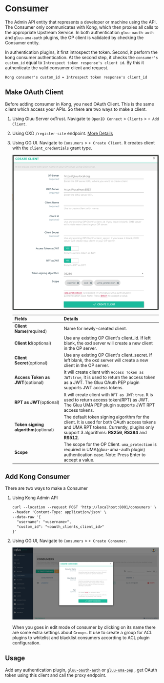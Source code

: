 # Consumer

The Admin API entity that represents a developer or machine using the API. The Consumer only communicates with Kong, which then proxies all calls to the appropriate Upstream Service. In both authentication `gluu-oauth-auth` and `gluu-uma-auth` plugins, the OP client is validated by checking the Consumer entity.

In authentication plugins, it first introspect the token. Second, it perform the kong consumer authentication. At the second step, it checks the `consumer's custom_id` equal to `Introspect token response's client id`. By this it authenticate the valid consumer client and request.

```
Kong consumer's custom_id = Introspect token response's client_id
```

## Make OAuth Client

Before adding consumer in Kong, you need OAuth Client. This is the same client which access your APIs. So there are two ways to make a client.

1. Using Gluu Server oxTrust. Navigate to `OpenID Connect` > `Clients` > `+ Add Client`.

1. Using OXD `/register-site` endpoint. [More Details](https://gluu.org/docs/oxd/4.0/api/#register-site)

1. Using GG UI. Navigate to `Consumers` > `+ Create Client`. It creates client with the `client_credentials` grant type.

     [![5_consumer_client_add](../img/5_consumer_client_add.png)](../img/5_consumer_client_add.png)

     | Fields | Details |
     |---|-----|
     | **Client Name**(required) | Name for newly-created client.|
     | **Client Id**(optional) | Use any existing OP Client's client_id. If left blank, the oxd server will create a new client in the OP server.|
     | **Client Secret**(optional) | Use any existing OP Client's client_secret. If left blank, the oxd server will create a new client in the OP server.|
     | **Access Token as JWT**(optional) | It will create client with `Access Token as JWT:true`, It is used to return the access token as a JWT. The Gluu OAuth PEP plugin supports JWT access tokens.|
     | **RPT as JWT**(optional) |It will create client with `RPT as JWT:true`. It is used to return access token(RPT) as JWT. The Gluu UMA PEP plugin supports JWT RPT access tokens.|
     | **Token signing algorithm**(optional) | The default token signing algorithm for the client. It is used for both OAuth access tokens and UMA RPT tokens. Currently, plugins only support 3 algorithms: **RS256**, **RS384** and **RS512**.|
     | **Scope**|The scope for the OP Client. `uma_protection` is required in UMA(gluu-uma-auth plugin) authentication case. Note: Press Enter to accept a value.|

## Add Kong Consumer

There are two ways to make a Consumer

1. Using Kong Admin API
      ```
      curl --location --request POST 'http://localhost:8001/consumers' \
      --header 'Content-Type: application/json' \
      --data-raw '{
      	"username": "<username>",
      	"custom_id": "<oauth_clients_client_id>"
      }'
      ```

2. Using GG UI, Navigate to `Consumers` > `+ Create Consumer`. 

     [![consumers_add](../img/5_consumer_add.png)](../img/5_consumer_add.png)
     
     When you goes in edit mode of consumer by clicking on its name there are some extra settings about `Groups`. It use to create a group for ACL plugins to whitelist and blacklist consumers according to ACL plugin configuration.
     
## Usage

Add any authentication plugin, [`gluu-oauth-auth`](../../tutorials/oauth-auth-pep-tutorial) or [`gluu-uma-pep`](../../tutorials/uma-claim-gathering-tutorial/) , get OAuth token using this client and call the proxy endpoint. 

